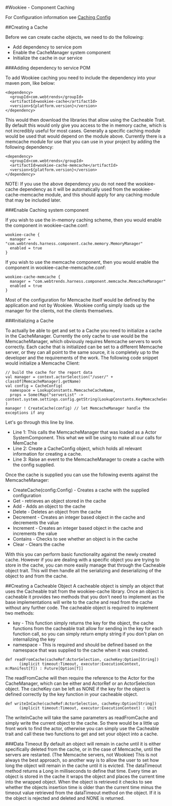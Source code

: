 #Wookiee - Component Caching

For Configuration information see [Caching Config](docs/config.md)

##Creating a Cache

Before we can create cache objects, we need to do the following:

* Add dependency to service pom
* Enable the CacheManager system component
* Initialize the cache in our service

###Adding dependency to service POM

To add Wookiee caching you need to include the dependency into your maven pom, like below:
```
<dependency>
  <groupId>com.webtrends</groupId>
  <artifactId>wookiee-cache</artifactId>
  <version>${platform.version}</version>
</dependency>
```
This would then download the libraries that allow using the Cacheable Trait. By default this would only give you access to the in memory cache, which is not incredibly useful for most cases. Generally a specific caching module would be used that would depend on the module above. Currently there is a memcache module for use that you can use in your project by adding the following dependency:
```
<dependency>
  <groupId>com.webtrends</groupId>
  <artifactId>wookiee-cache-memcache</artifactId>
  <version>${platform.version}</version>
</dependency>
```
NOTE: If you use the above dependency you do not need the wookiee-cache dependency as it will be automatically used from the wookiee-cache-memcache module, and this should apply for any caching module that may be included later.

###Enable Caching system component

If you wish to use the in-memory caching scheme, then you would enable the component in wookiee-cache.conf:
```
wookiee-cache {
  manager = "com.webtrends.harness.component.cache.memory.MemoryManager"
  enabled = true
}
```
If you wish to use the memcache component, then you would enable the component in wookiee-cache-memcache.conf:
```
wookiee-cache-memcache {
  manager = "com.webtrends.harness.component.memcache.MemcacheManager"
  enabled = true
}
```

Most of the configuration for Memcache itself would be defined by the application and not by Wookiee. Wookiee config simply loads up the manager for the clients, not the clients themselves. 

###Initializing a Cache

To actually be able to get and set to a Cache you need to initialize a cache in the CacheManager. Currently the only cache to use would be the MemcacheManager, which obviously requires Memcache servers to work correctly. Each cache that is initialized can be set to a different Memcache server, or they can all point to the same source, it is completely up to the developer and the requirements of the work. 
The following code snippet would initialize a Memcache Client:
```
// build the cache for the report data
val manager = context.actorSelection("/user/" + classOf[MemcacheManager].getName)
val config = CacheConfig(
  namespace = LookupConstants.MemcacheCacheName,
  props = Some(Map("serverList" -> context.system.settings.config.getString(LookupConstants.KeyMemcacheServer)))
)
manager ! CreateCache(config) // let MemcacheManager handle the exceptions if any
```
Let's go through this line by line.

* Line 1: This calls the MemcacheManager that was loaded as a Actor SystemComponent. This what we will be using to make all our calls for MemCache
* Line 2: Create a CacheConfig object, which holds all relevant information for creating a cache.
* Line 3: Raise an event to the MemcacheManager to create a cache with the config supplied.

Once the cache is supplied you can use the following events against the MemcacheManager:

* CreateCache(config:Config) - Creates a cache with the supplied configuration
* Get - retrieves an object stored in the cache
* Add - Adds an object to the cache
* Delete - Deletes an object from the cache
* Decrement - Creates an integer based object in the cache and decrements the value
* Increment - Creates an integer based object in the cache and increments the value
* Contains - Checks to see whether an object is in the cache
* Clear - Clears the cache

With this you can perform basic functionality against the newly created cache. However if you are dealing with a specific object you are trying to store in the cache, you can more easily manage that through the Cacheable object trait. This will then handle all the serializing and deserializing of the object to and from the cache.

##Creating a Cacheable Object
A cacheable object is simply an object that uses the Cacheable trait from the wookiee-cache library. Once an object is cacheable it provides two methods that you don't need to implement as the base implementations will write to the cache and read from the cache without any further code.
The cacheable object is required to implement two methods:

* key - This function simply returns the key for the object, the cache functions from the cacheable trait allow for sending in the key for each function call, so you can simply return empty string if you don't plan on internalizing the key
* namespace - This is required and should be defined based on the namespace that was supplied to the cache when it was created.

```
def readFromCache(cacheRef:ActorSelection, cacheKey:Option[String])
      (implicit timeout:Timeout, executor:ExecutionContext, m:Manifest[T]) : Future[Option[T]]
```
The readFromCache will then require the reference to the Actor for the CacheManager, which can be either and ActorRef or an ActorSelection object. The cacheKey can be left as NONE if the key for the object is defined correctly by the key function in your cacheable object.
```
def writeInCache(cacheRef:ActorSelection, cacheKey:Option[String])
      (implicit timeout:Timeout, executor:ExecutionContext) : Unit
```
The writeInCache will take the same parameters as readFromCache and simply write the current object to the cache. So there would be a little up front work to find the actor, otherwise you can simply use the Cacheable trait and call these two functions to get and set your object into a cache.

###Data Timeout
By default an object will remain in cache until it is either specifically deleted from the cache, or in the case of Memcache, until the servers are restarted. (The Memcache servers, not Wookiee) 
This is not always the best approach, so another way is to allow the user to set how long the object will remain in the cache until it is evicted. The dataTimeout method returns a Long in milliseconds to define that time. Every time an object is stored in the cache it wraps the object and places the current time into the wrapped object. When the object is retrieved it checks to see whether the objects insertion time is older than the current time minus the timeout value retrieved from the dataTimeout method on the object. If it is the object is rejected and deleted and NONE is returned.
